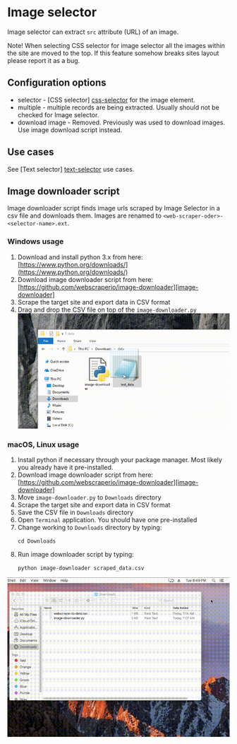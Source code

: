 # Image selector
Image selector can extract `src` attribute (URL) of an image. 

Note! When selecting CSS selector for image selector all the images within the
site are moved to the top. If this feature somehow breaks sites layout please
report it as a bug.

## Configuration options
 * selector - [CSS selector] [css-selector] for the image element.
 * multiple - multiple records are being extracted. Usually should not be
 checked for Image selector.
 * download image - Removed. Previously was used to download images. Use image download script instead.

## Use cases
See [Text selector] [text-selector] use cases.

## Image downloader script

Image downloader script finds image urls scraped by Image Selector in a csv file and downloads them. 
Images are renamed to `<web-scraper-oder>-<selector-name>.ext`. 

### Windows usage

1. Download and install python 3.x from here:
[https://www.python.org/downloads/](https://www.python.org/downloads/)
2. Download image downloader script from here:
[https://github.com/webscraperio/image-downloader][image-downloader]
3. Scrape the target site and export data in CSV format
4. Drag and drop the CSV file on top of the `image-downloader.py`
![Fig. 1: windows image download][windows-image-download-script]

### macOS, Linux usage

1. Install python if necessary through your package manager. Most likely you already have it pre-installed.
2. Download image downloader script from here:
[https://github.com/webscraperio/image-downloader][image-downloader]
3. Move `image-downloader.py` to `Downloads` directory
4. Scrape the target site and export data in CSV format
5. Save the CSV file in `Downloads` directory
6. Open `Terminal` application. You should have one pre-installed
7. Change working to `Downloads` directory by typing:
    ```
    cd Downloads
    ```
8. Run image downloader script by typing:
    ```
    python image-downloader scraped_data.csv
    ```
    
![Fig. 2: macOS image download][osx-image-download-script]

 [text-selector]: Text%20selector.md
 [css-selector]: ../CSS%20selector.md
 [windows-image-download-script]: ../images/selectors/image/win-image-downloader.gif?raw=true
 [osx-image-download-script]: ../images/selectors/image/osx-image-downloader.gif?raw=true
 [image-downloader]: https://github.com/webscraperio/image-downloader/releases
